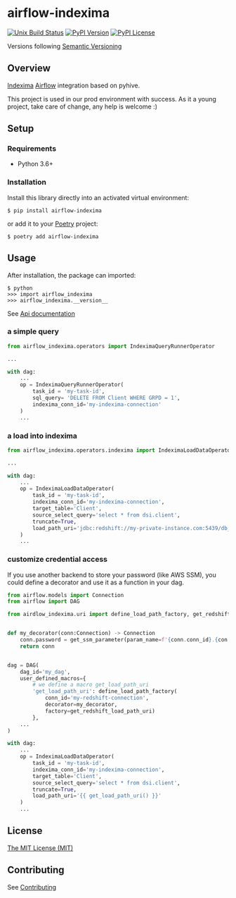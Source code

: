 # airflow-indexima


[![Unix Build Status](https://img.shields.io/travis/geronimo-iia/airflow-indexima/master.svg?label=unix)](https://travis-ci.org/geronimo-iia/airflow-indexima)
[![PyPI Version](https://img.shields.io/pypi/v/airflow-indexima.svg)](https://pypi.org/project/airflow-indexima)
[![PyPI License](https://img.shields.io/pypi/l/airflow-indexima.svg)](https://pypi.org/project/airflow-indexima)

Versions following [Semantic Versioning](https://semver.org/)

## Overview

[Indexima](https://indexima.com/) [Airflow](https://airflow.apache.org/) integration based on pyhive.

This project is used in our prod environment with success.
As it a young project, take care of change, any help is welcome :)


## Setup

### Requirements

* Python 3.6+

### Installation

Install this library directly into an activated virtual environment:

```text
$ pip install airflow-indexima
```

or add it to your [Poetry](https://poetry.eustace.io/) project:

```text
$ poetry add airflow-indexima
```

## Usage

After installation, the package can imported:

```text
$ python
>>> import airflow_indexima
>>> airflow_indexima.__version__
```

See [Api documentation](https://geronimo-iia.github.io/airflow-indexima/api/)


### a simple query

```python
from airflow_indexima.operators import IndeximaQueryRunnerOperator

...

with dag:
    ...
    op = IndeximaQueryRunnerOperator(
        task_id = 'my-task-id',
        sql_query= 'DELETE FROM Client WHERE GRPD = 1',
        indexima_conn_id='my-indexima-connection'
    )
    ...
```


### a load into indexima

```python
from airflow_indexima.operators.indexima import IndeximaLoadDataOperator

...

with dag:
    ...
    op = IndeximaLoadDataOperator(
        task_id = 'my-task-id',
        indexima_conn_id='my-indexima-connection',
        target_table='Client',
        source_select_query='select * from dsi.client',
        truncate=True,
        load_path_uri='jdbc:redshift://my-private-instance.com:5439/db_client?ssl=true&user=airflow-user&password=XXXXXXXX'
    )
    ...

```

### customize credential access

If you use another backend to store your password (like AWS SSM), you could define a decorator
and use it as a function in your dag.

```python
from airflow.models import Connection
from airflow import DAG

from airdlow_indexima.uri import define_load_path_factory, get_redshift_load_path_uri


def my_decorator(conn:Connection) -> Connection
    conn.password = get_ssm_parameter(param_name=f'{conn.conn_id}.{con.login}')
    return conn


dag = DAG(
    dag_id='my_dag',
    user_defined_macros={
        # we define a macro get_load_path_uri
        'get_load_path_uri': define_load_path_factory(
            conn_id='my-redshift-connection',
            decorator=my_decorator,
            factory=get_redshift_load_path_uri)
        },
    ...
)

with dag:
    ...
    op = IndeximaLoadDataOperator(
        task_id = 'my-task-id',
        indexima_conn_id='my-indexima-connection',
        target_table='Client',
        source_select_query='select * from dsi.client',
        truncate=True,
        load_path_uri='{{ get_load_path_uri() }}'
    )
    ...


```

## License

[The MIT License (MIT)](https://geronimo-iia.github.io/airflow-indexima/license)


## Contributing

See [Contributing](https://geronimo-iia.github.io/airflow-indexima/contributing)

